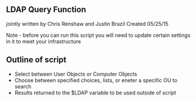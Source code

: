 ## LDAP Query Function ########################################
jointly written by Chris Renshaw and Justin Brazil
Created 05/25/15

Note - before you can run this script you will need to update 
certain settings in it to meet your infrastructure

## Outline of script ##########################################

* Select between User Objects or Computer Objects
* Choose between specified choices, lists, or eneter a specific OU to search
* Results returned to the $LDAP variable to be used outside of script
